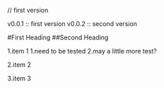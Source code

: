 // first version

v0.0.1 :: first version
v0.0.2 :: second version

#First Heading
##Second Heading

1.item 1
	1.need to be tested
	2.may a little more test?
	
2.item 2

3.item 3
